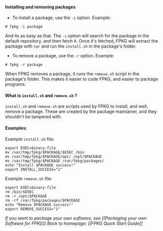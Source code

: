 #### Installing and removing packages
- To install a package, use the `-i` option. 
   Example:
```
# fpkg -i package
```
  And its as easy as that. The `-i` option will search for the package in the default repository, and then fetch it. Once it's fetched, FPKG will extract the package with `tar` and run the `install.sh` in the package's folder.

- To remove a package, use the `-r` option.
   Example:
```
# fpkg -r package   
```
   When FPKG removes a package, it runs the `remove.sh` script in the package's folder. This makes it easier to code FPKG, and easier to package programs.

#### What is `install.sh` and `remove.sh` ?
`install.sh` and `remove.sh` are scripts used by FPKG to install, and well, remove a package. These are created by the package maintainer, and they shouldn't be tampered with.

#### Examples:

Example `install.sh` file:
```
export EXEC=binary-file
mv /var/tmp/fpkg/$PACKAGE/$EXEC /bin
mv /var/tmp/fpkg/$PACKAGE/opt/ /opt/$PACKAGE
mv /var/tmp/fpkg/$PACKAGE /var/fpkg/packages/
echo "Install $PACKAGE success!"
export INSTALL_SUCCESS="1"
```

Example `remove.sh` file:
```
export EXEC=binary-file
rm /bin/$EXEC
rm -r /opt/$PACKAGE
rm -rf /var/fpkg/packages/$PACKAGE
echo "Remove $PACKAGE success!"
export REMOVE_SUCCESS="1"
```

*If you want to package your own software, see [[Packaging your own Software for FPKG]]*
*Back to homepage: [[FPKG Quick Start Guide]]*